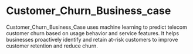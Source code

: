 # Customer_Churn_Business_case
Customer_Churn_Business_Case uses machine learning to predict telecom customer churn based on usage behavior and service features. It helps businesses proactively identify and retain at-risk customers to improve customer retention and reduce churn.
